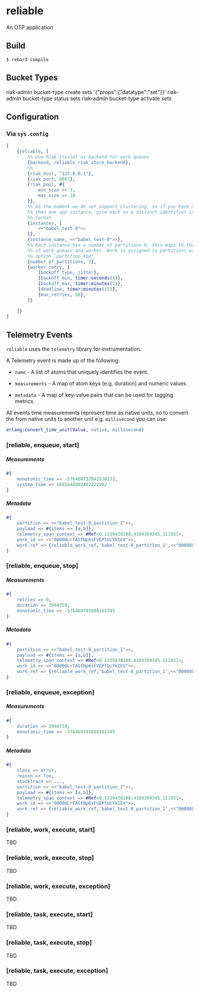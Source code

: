 # reliable

An OTP application

## Build

    $ rebar3 compile

## Bucket Types

riak-admin bucket-type create sets '{"props":{"datatype":"set"}}'
riak-admin bucket-type status sets
riak-admin bucket-type activate sets

## Configuration

### Via `sys.config`

```erlang
[
    {reliable, [
        %% Use Riak iteslef as backend for work queues
        {backend, reliable_riak_store_backend},
        %%
        {riak_host, "127.0.0.1"},
        {riak_port, 8087},
        {riak_pool, #{
            min_size => 3,
            max_size => 10
        }},
        %% At the moment we do not support clustering, so if you have more
        %% than one app instance, give each on a distinct identifier in binary
        %% format
        {instances, [
            <<"babel_test-0">>
        ]},
        {instance_name, <<"babel_test-0">>},
        %% Each instance has a number of partitions N, this maps to the number
        %% of work queues and worker. Work is assigned to partitions using the
        %% option `partition_key'
        {number_of_partitions, 3},
        {worker_retry, [
            {backoff_type, jitter},
            {backoff_min, timer:seconds(1)},
            {backoff_max, timer:minutes(1)},
            {deadline, timer:minutes(15)},
            {max_retries, 50},
        ]}

    ]}
]
```


## Telemetry Events

`reliable` uses the `telemetry` library for instrumentation.

A Telemetry event is made up of the following:

* `name` - A list of atoms that uniquely identifies the event.

* `measurements` - A map of atom keys (e.g. duration) and numeric values.

* `metadata` - A map of key-value pairs that can be used for tagging metrics.

All events time measurements represent time as native units, so to convert the from native units to another unit e.g. `millisecond` you can use:

```erlang
erlang:convert_time_unit(Value, native, millisecond)
```

### [reliable, enqueue, start]

##### Measurements
```erlang
#{
    monotonic_time => -576460737043530333,
    system_time => 1685448802402222902
}
```

##### Metadata
```erlang
#{
    partition => <<"babel_test-0_partition_1">>,
    payload => #{items => [a,b]},
    telemetry_span_context => #Ref<0.1339438288.4109369345.111931>,
    work_id => <<"00008LrTASfNp6sFVEPlUcYkIEV">>,
    work_ref => {reliable_work_ref,'babel_test-0_partition_1',<<"00008LrTASfNp6sFVEPlUcYkIEV">>}
}
```


### [reliable, enqueue, stop]

##### Measurements
```erlang
#{
    retries => 0,
    duration => 3944759,
    monotonic_time => -576460745888161345
}
```

##### Metadata
```erlang
#{
    partition => <<"babel_test-0_partition_1">>,
    payload => #{items => [a,b]},
    telemetry_span_context => #Ref<0.1339438288.4109369345.111931>,
    work_id => <<"00008LrTASfNp6sFVEPlUcYkIEV">>,
    work_ref => {reliable_work_ref,'babel_test-0_partition_1',<<"00008LrTASfNp6sFVEPlUcYkIEV">>}
}
```

### [reliable, enqueue, exception]

##### Measurements
```erlang
#{
    duration => 3944759,
    monotonic_time => -576460745888161345
}
```

##### Metadata
```erlang
#{
    class => error,
    reason => foo,
    stacktrace => ...,
    partition => <<"babel_test-0_partition_1">>,
    payload => #{items => [a,b]},
    telemetry_span_context => #Ref<0.1339438288.4109369345.111931>,
    work_id => <<"00008LrTASfNp6sFVEPlUcYkIEV">>,
    work_ref => {reliable_work_ref,'babel_test-0_partition_1',<<"00008LrTASfNp6sFVEPlUcYkIEV">>}
}
```


### [reliable, work, execute, start]
TBD
### [reliable, work, execute, stop]
TBD
### [reliable, work, execute, exception]
TBD

### [reliable, task, execute, start]
TBD
### [reliable, task, execute, stop]
TBD
### [reliable, task, execute, exception]
TBD



